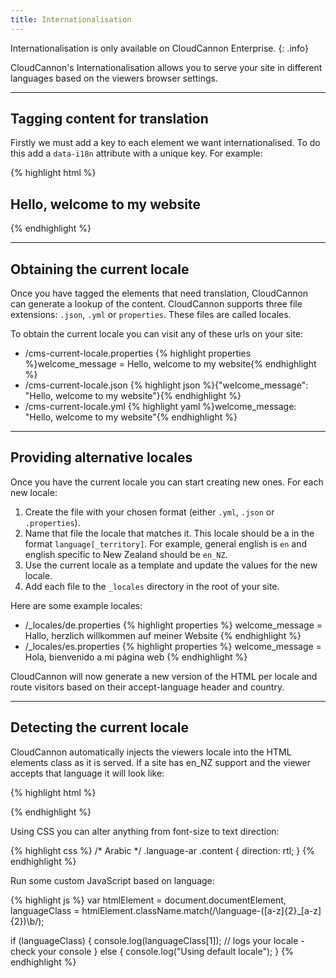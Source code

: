 ```yaml
---
title: Internationalisation
---
```


Internationalisation is only available on CloudCannon Enterprise.
{: .info}

CloudCannon's Internationalisation allows you to serve your site in different languages based on the viewers browser settings.

***

## Tagging content for translation

Firstly we must add a key to each element we want internationalised. To do this add a `data-i18n` attribute with a unique key. For example:

{% highlight html %}
<h2 class="editable" data-il8n="welcome_message">Hello, welcome to my website</h2>
{% endhighlight %}

***

## Obtaining the current locale

Once you have tagged the elements that need translation, CloudCannon can generate a lookup of the content. CloudCannon supports three file extensions: `.json`, `.yml` or `properties`. These files are called locales.

To obtain the current locale you can visit any of these urls on your site:

<ul>
	<li>
		/cms-current-locale.properties
		{% highlight properties %}welcome_message = Hello, welcome to my website{% endhighlight %}
	</li>
	<li>
		/cms-current-locale.json
		{% highlight json %}{"welcome_message": "Hello, welcome to my website"}{% endhighlight %}
	</li>
	<li>
		/cms-current-locale.yml
		{% highlight yaml %}welcome_message: "Hello, welcome to my website"{% endhighlight %}
	</li>
</ul>

***

## Providing alternative locales
Once you have the current locale you can start creating new ones. For each new locale:

1. Create the file with your chosen format (either `.yml`, `.json` or `.properties`).
2. Name that file the locale that matches it. This locale should be a in the format `language[_territory]`. For example, general english is `en` and english specific to New Zealand should be `en_NZ`.
3. Use the current locale as a template and update the values for the new locale.
4. Add each file to the `_locales` directory in the root of your site.

Here are some example locales:

<ul>
	<li>
		/_locales/de.properties
		{% highlight properties %}
		welcome_message = Hallo, herzlich willkommen auf meiner Website
		{% endhighlight %}
	</li>
	<li>
		/_locales/es.properties
		{% highlight properties %}
		welcome_message = Hola, bienvenido a mi página web
		{% endhighlight %}
	</li>
</ul>

CloudCannon will now generate a new version of the HTML per locale and route visitors based on their accept-language header and country.

***

## Detecting the current locale

CloudCannon automatically injects the viewers locale into the HTML elements class as it is served. If a site has en_NZ support and the viewer accepts that language it will look like:

{% highlight html %}
<html class="language-en_nz">
{% endhighlight %}

Using CSS you can alter anything from font-size to text direction:

{% highlight css %}
/* Arabic */
.language-ar .content {
	direction: rtl;
}
{% endhighlight %}

Run some custom JavaScript based on language:

{% highlight js %}
var htmlElement = document.documentElement,
  languageClass = htmlElement.className.match(/\language\-([a-z]{2}_[a-z]{2})\b/);

if (languageClass) {
  console.log(languageClass[1]); // logs your locale - check your console
} else {
  console.log("Using default locale");
}
{% endhighlight %}

<script>
var htmlElement = document.documentElement,
  languageClass = htmlElement.className.match(/\language\-([a-z]{2}_[a-z]{2})\b/);

if (languageClass) {
  console.log(languageClass[1]); // logs your locale - check your console
} else {
  console.log("Using default locale");
}
</script>
